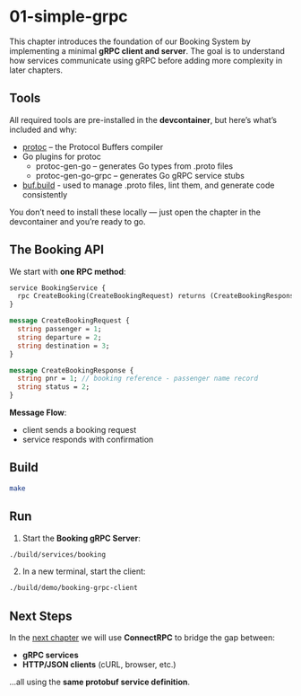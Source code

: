 # 01-simple-grpc

This chapter introduces the foundation of our Booking System by implementing a minimal **gRPC client and server**. The goal is to understand how services communicate using gRPC before adding more complexity in later chapters.

## Tools

All required tools are pre-installed in the **devcontainer**, but here’s what’s included and why:

- [protoc](https://protobuf.dev/) – the Protocol Buffers compiler
- Go plugins for protoc
    - protoc-gen-go – generates Go types from .proto files
    - protoc-gen-go-grpc – generates Go gRPC service stubs
- [buf.build](https://buf.build/) - used to manage .proto files, lint them, and generate code consistently

You don’t need to install these locally — just open the chapter in the devcontainer and you’re ready to go.

## The Booking API

We start with **one RPC method**:

```proto
service BookingService {
  rpc CreateBooking(CreateBookingRequest) returns (CreateBookingResponse);
}

message CreateBookingRequest {
  string passenger = 1;
  string departure = 2;
  string destination = 3;
}

message CreateBookingResponse {
  string pnr = 1; // booking reference - passenger name record
  string status = 2;
}
```

**Message Flow**:

- client sends a booking request
- service responds with confirmation

## Build

```sh
make
```

## Run

1. Start the **Booking gRPC Server**:

```sh
./build/services/booking
```

2. In a new terminal, start the client:

```sh
./build/demo/booking-grpc-client
```

## Next Steps

In the [next chapter](../02-connect-rpc) we will use **ConnectRPC** to bridge the gap between:

- **gRPC services**
- **HTTP/JSON clients** (cURL, browser, etc.)

...all using the **same protobuf service definition**.

